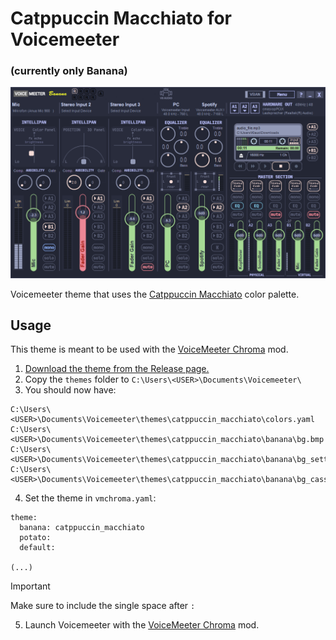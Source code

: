 # Catppuccin Macchiato for Voicemeeter
### (currently only Banana)
![UI](banana.png)

Voicemeeter theme that uses the [Catppuccin Macchiato](https://github.com/catppuccin/catppuccin) color palette.

## Usage

This theme is meant to be used with the [VoiceMeeter Chroma](https://github.com/emkaix/voicemeeter-chroma) mod.

1. [Download the theme from the Release page.](https://github.com/emkaix/voicemeeter-theme-catppuccin-macchiato/releases)
2. Copy the `themes` folder to `C:\Users\<USER>\Documents\Voicemeeter\`
3. You should now have:

```
C:\Users\<USER>\Documents\Voicemeeter\themes\catppuccin_macchiato\colors.yaml
C:\Users\<USER>\Documents\Voicemeeter\themes\catppuccin_macchiato\banana\bg.bmp
C:\Users\<USER>\Documents\Voicemeeter\themes\catppuccin_macchiato\banana\bg_settings.bmp
C:\Users\<USER>\Documents\Voicemeeter\themes\catppuccin_macchiato\banana\bg_cassette.bmp

```
4. Set the theme in `vmchroma.yaml`:

```
theme:
  banana: catppuccin_macchiato
  potato: 
  default:

(...)
```
> [!IMPORTANT]  
> Make sure to include the single space after `:`

5. Launch Voicemeeter with the [VoiceMeeter Chroma](https://github.com/emkaix/voicemeeter-chroma) mod.
